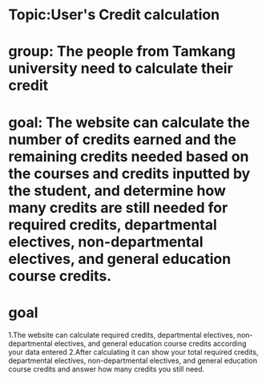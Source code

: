 	
# Topic:User's Credit calculation
# group: The people from Tamkang university need to calculate their credit
# goal: The website can calculate the number of credits earned and the remaining credits needed based on the courses and credits inputted by the student, and determine how many credits are still needed for required credits, departmental electives, non-departmental electives, and general education course credits.
# goal
1.The website can calculate required credits, departmental electives, non-departmental electives, and general education course credits  according your data entered
2.After calculating it can show your total required credits, departmental electives, non-departmental electives, and general education course credits and answer how many credits you still need.
